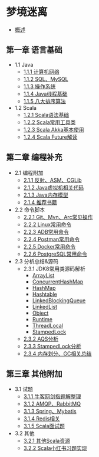# 梦境迷离

* [概述](README.md)

## 第一章 语言基础
* 1.1 Java
    * [1.1.1 计算机网络](src/main/java/cn/edu/jxnu/questions/Network.md)
    * [1.1.2 SQL、MySQL](src/main/java/cn/edu/jxnu/questions/MySQL.md)
    * [1.1.3 操作系统](src/main/java/cn/edu/jxnu/questions/OS.md)
    * [1.1.4 Java线程基础](src/main/java/cn/edu/jxnu/questions/Threads.md)
    * [1.1.5 八大排序算法](src/main/java/cn/edu/jxnu/questions/Sort.md)
* 1.2 Scala
    * [1.2.1 Scala语法基础](src/main/java/cn/edu/jxnu/scala/ScalaBasic.md)
    * [1.2.2 Scala常用工具类](src/main/java/cn/edu/jxnu/scala/utils/README.md)
    * [1.2.3 Scala Akka基本使用](src/main/java/cn/edu/jxnu/scala/ScalaAkkaBasic.md)
    * [1.2.4 Scala Future解读](src/main/java/cn/edu/jxnu/scala/Future.md)
    
    
## 第二章 编程补充
* 2.1 编程附加
    * [2.1.1 反射、ASM、CGLib](src/main/java/cn/edu/jxnu/questions/ASM.md)
    * [2.1.2 Java虚拟机相关代码](src/main/java/cn/edu/jxnu/questions/JVM.md)
    * [2.1.3 Java内存模型](src/main/java/cn/edu/jxnu/questions/JMM.md)
    * [2.1.4 推荐书籍](src/main/java/cn/edu/jxnu/recommendbooks/JavaBooks.md)
* 2.2 命令脚本
    * [2.2.1 Git、Mvn、Arc常见操作](src/main/java/cn/edu/jxnu/questions/Git.md)
    * [2.2.2 Linux常用命令](src/main/java/cn/edu/jxnu/questions/Linux.md)
    * [2.2.3 ADB常用命令](src/main/java/cn/edu/jxnu/autotest/ADB.md)
    * [2.2.4 Postman常用命令](src/main/java/cn/edu/jxnu/autotest/Postman.md)
    * [2.2.5 Docker常用命令](src/main/java/cn/edu/jxnu/questions/Docker.md)
    * [2.2.6 PostgreSQL常用命令](src/main/java/cn/edu/jxnu/questions/PgSQL.md)
* 2.3 分析总结&源码
    * 2.3.1 JDK8常用类源码解析
        * [ArrayList](src/main/java/cn/edu/jxnu/sourcecode/ArrayList.md)
        * [ConcurrentHashMap](src/main/java/cn/edu/jxnu/sourcecode/ConcurrentHashMap.md)
        * [HashMap](src/main/java/cn/edu/jxnu/sourcecode/HashMap.md)
        * [Hashtable](src/main/java/cn/edu/jxnu/sourcecode/Hashtable.md)
        * [LinkedBlockingQueue](src/main/java/cn/edu/jxnu/sourcecode/LinkedBlockingQueue.md)
        * [LinkedList](src/main/java/cn/edu/jxnu/sourcecode/LinkedList.md)
        * [Object](src/main/java/cn/edu/jxnu/sourcecode/Object.md)
        * [Runtime](src/main/java/cn/edu/jxnu/sourcecode/Runtime.md)
        * [ThreadLocal](src/main/java/cn/edu/jxnu/sourcecode/ThreadLocal.md)
        * [StampedLock](src/main/java/cn/edu/jxnu/sourcecode/StampedLock.md)
    * [2.3.2 AQS分析](src/main/java/cn/edu/jxnu/questions/AQS.md)
    * [2.3.3 StampedLock分析](src/main/java/cn/edu/jxnu/questions/StampedLock.md)
    * [2.3.4 内存划分、GC相关总结](src/main/java/cn/edu/jxnu/questions/Memory.md)
    
## 第三章 其他附加
* 3.1 试题
    * [3.1.1 牛客网剑指题解整理](src/main/java/cn/edu/jxnu/questions/JianZhiOffer.md)
    * [3.1.2 AMQP、RabbitMQ](src/main/java/cn/edu/jxnu/questions/MQ.md)
    * [3.1.3 Spring、Mybatis](src/main/java/cn/edu/jxnu/questions/SSM.md)
    * [3.1.4 Redis相关](src/main/java/cn/edu/jxnu/questions/Redis.md)
    * [3.1.5 Scala面试题](src/main/java/cn/edu/jxnu/questions/ScalaQuestions.md)
* 3.2 其他
    * [3.2.1 其他Scala资源](src/main/java/cn/edu/jxnu/scala/Other.md)
    * [3.2.2 Scala小红书习题实现](src/main/java/cn/edu/jxnu/scala/fb/README.md)
